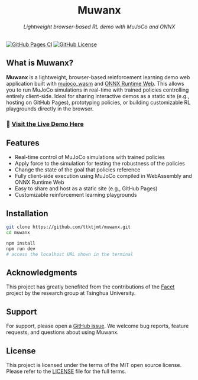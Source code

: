 <div align="center">
    <h1>Muwanx</h1>
    <em>Lightweight browser-based RL demo with MuJoCo and ONNX</em>
</div>

<br>

[![GitHub Pages CI](https://github.com/ttktjmt/muwanx/actions/workflows/deploy.yml/badge.svg)](https://github.com/ttktjmt/muwanx/actions/workflows/deploy.yml)
[![GitHub License](https://img.shields.io/github/license/ttktjmt/muwanx)](LICENSE)


## What is Muwanx?

**Muwanx** is a lightweight, browser-based reinforcement learning demo web application built with [mujoco_wasm](https://github.com/zalo/mujoco_wasm/) and [ONNX Runtime Web](https://www.onnxruntime.ai/docs/build/web.html). This allows you to run MuJoCo simulations in real-time with trained policies controlling entirely client-side. Ideal for sharing interactive demos as a static site (e.g., hosting on GitHub Pages), prototyping policies, or building customizable RL playgrounds directly in the browser.
### 🚀 [Visit the Live Demo Here](https://ttktjmt.github.io/muwanx/)

## Features

- Real-time control of MuJoCo simulations with trained policies
- Apply force to the simulation for testing the robustness of the policies
- Change the state of the goal that policies reference
- Fully client-side execution using MuJoCo compiled in WebAssembly and ONNX Runtime Web
- Easy to share and host as a static site (e.g., GitHub Pages)
- Customizable reinforcement learning playgrounds

## Installation

```bash
git clone https://github.com/ttktjmt/muwanx.git
cd muwanx

npm install
npm run dev
# access the localhost URL shown in the terminal
```

## Acknowledgments

This project has greatly benefited from the contributions of the [Facet](https://github.com/Facet-Team/facet) project by the research group at Tsinghua University.

## Support

For support, please open a [GitHub issue](https://github.com/ttktjmt/muwanx/issues/new). We welcome bug reports, feature requests, and questions about using Muwanx.

## License

This project is licensed under the terms of the MIT open source license. Please refer to the [LICENSE](./LICENSE) file for the full terms.
